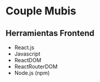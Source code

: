 # Couple Mubis

## Herramientas Frontend

 - React.js
 - Javascript
 - ReactDOM
 - ReactRouterDOM
 - Node.js (npm)
